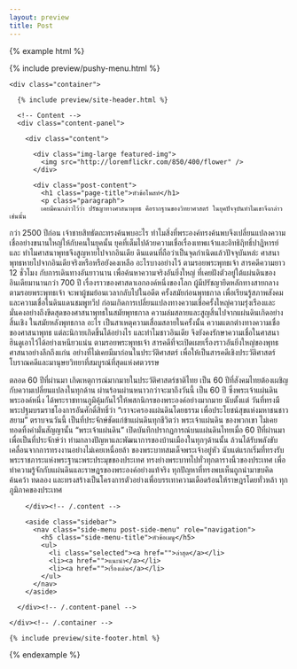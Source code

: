 ```yaml
---
layout: preview
title: Post
---
```


<div class="post">
{% example html %}

<div id="page-wrapper">

  {% include preview/pushy-menu.html %}

  <!-- Site Overlay -->
  <div class="site-overlay"></div>

  <div id="container"><!-- Pushy container -->

    <div class="container">

      {% include preview/site-header.html %}

      <!-- Content -->
      <div class="content-panel">

        <div class="content">

          <div class="img-large featured-img">
            <img src="http://loremflickr.com/850/400/flower" />
          </div>

          <div class="post-content">
            <h1 class="page-title">หัวข้อโพสท์</h1>
            <p class="paragraph">
            เคยมีคนกล่าวไว้ว่า ปรัชญาทางศาสนาพุทธ คือรากฐานของวิทยาศาสตร์ ในยุคปัจจุบันทำไมเขาจึงกล่าวเช่นนั้น
กว่า 2500 ปีก่อน เจ้าชายสิทธัตถะทรงค้นพบอะไร ทำไมสิ่งที่พระองค์ทรงค้นพบจึงเปลี่ยนแปลงความเชื่ออย่างขนานใหญ่ให้กับคนในยุคนั้น ยุคที่เต็มไปด้วยความเชื่อเรื่องเทพเเจ้าและอิทธิฤิทธิ์ปาฎิหารย์ และ ทำไมศาสนาพุทธจึงสูญหายไปจากอินเดีย ดินแดนที่ถือว่าเป็นจุดกำเนิดแล้วปัจจุบันหล่ะ ศาสนาพุทธหายไปจากอินเดียจริงหรือหรือยังคงเหลือ อะไรบางอย่างไว้
ตามรอยพระพุทธเจ้า สารคดีความยาว 12 ชั่วโมง กับการเดินทางอันยาวนาน เพื่อค้นหาความจริงอันยิ่งใหญ่ ที่เคยฝังตัวอยู่ใต้แผ่นดินของอินเดียมานานกว่า 700 ปี เรื่องราวของศาสดาเอกองค์หนึ่งของโลก ผู้มีปรัชญายึดหลักทางสายกลาง
ตามรอยพระพุทธเจ้า จะพาผู้ชมย้อนเวลากลับไปในอดีต ครั้งสมัยก่อนพุทธกาล เพื่อเรียนรู้สภาพสังคม และความเชื่อในดินแดนชมพูทวีป ก่อนเกิดการเปลี่ยนแปลงทางความเชื่อครั้งใหญ่ความรุ่งเรืองและมั่นคงอย่างถึงขีดสุดของศาสนาพุทธในสมัยพุทธกาล ความล่มสลายและสูญสิ้นไปจากแผ่นดินเกิดอย่างสิ้นเชิง ในสมัยหลังพุทธกาล
อะไร เป็นสาเหตุความเสื่อมสลายในครั้งนั้น ความแตกต่างทางความเชื่อของศาสนาพุทธ แต่ละนิกายเกิดขึ้นได้อย่างไร และทำไมชาวอินเดีย จึงยังคงรักษาความเชื่อในศาสนาฮินดูเอาไว้ได้อย่างเหนียวแน่น
ตามรอยพระพุทธเจ้า สารคดีที่จะเปิดเผยเรื่องราวอันยิ่งใหญ่ของพุทธศาสนาอย่างลึกถึงแก่น อย่างที่ไม่เคยมีมาก่อนในประวัติศาสตร์ เพื่อให้เป็นสารคดีเชิงประวัติศาสตร์ โบราณคดีและมานุษยวิทยาที่สมบูรณ์ที่สุดแห่งศตวรรษ
            </p>
            <p class="paragraph">
            ตลอด 60 ปีที่ผ่านมา เกิดเหตุการณ์มากมายในประวัติศาสตร์ชาติไทย เป็น 60 ปีที่สังคมไทยต้องเผชิญกับความเปลี่ยนแปลงในทุกด้าน ผ่านร้อนผ่านหนาวกว่าจะมาถึงวันนี้ เป็น 60 ปี ซึ่งพระเจ้าแผ่นดินพระองค์หนึ่ง ได้พระราชทานภูมิคุ้มกันไว้ให้พสกนิกรของพระองค์อย่างมากมาย
นับตั้งแต่ วันที่ทรงมีพระปฐมบรมราชโองการอันศักดิ์สิทธิ์ว่า “เราจะครองแผ่นดินโดยธรรม เพื่อประโยชน์สุขแห่งมหาชนชาวสยาม” ตราบจนวันนี้ เป็นที่ประจักษ์ชัดแก่ข้าแผ่นดินทุกชีวิตว่า พระเจ้าแผ่นดิน ของพวกเขา ไม่เคยทอดทิ้งคำมั่นสัญญานั้น
“พระเจ้าแผ่นดิน” เปิดบันทึกปรากฏการณ์บนแผ่นดินไทยเมื่อ 60 ปีที่ผ่านมา เพื่อเป็นที่ประจักษ์ว่า ท่ามกลางปัญหาและพัฒนาการของบ้านเมืองในทุกๆด้านนั้น ล้วนได้รับพลังขับเคลื่อนจากการทรงงานอย่างไม่เคยเหนื่อยล้า ของพระบาทสมเด็จพระเจ้าอยู่หัว
นับแต่แรกเริ่มที่ทรงรับพระราชภาระแห่งพระฐานะพระประมุขของประเทศ ทรงย่างพระบาทไปทั่วทุกตารางนิ้วของประเทศ เพื่อทำความรู้จักกับแผ่นดินและราษฎรของพระองค์อย่างแท้จริง
ทุกปัญหาที่ทรงพบเห็นถูกนำมาขบคิด ค้นคว้า ทดลอง และทรงสร้างเป็นโครงการตัวอย่างเพื่อบรรเทาความเดือดร้อนให้ราษฎรโดยทั่วหล้า ทุกภูมิภาคของประเทศ
            </p>
          </div>

        </div><!-- /.content -->

        <aside class="sidebar">
          <nav class="side-menu post-side-menu" role="navigation">
            <h5 class="side-menu-title">หัวข้อเมนู</h5>
            <ul>
              <li class="selected"><a href="">ล่าสุด</a></li>
              <li><a href="">แนะนำ</a></li>
              <li><a href="">เรื่องเด่น</a></li>
            </ul>
          </nav>
        </aside>

      </div><!-- /.content-panel -->

    </div><!-- /.container -->

    {% include preview/site-footer.html %}

  </div><!-- /#container -->

</div>

{% endexample %}
</div>
